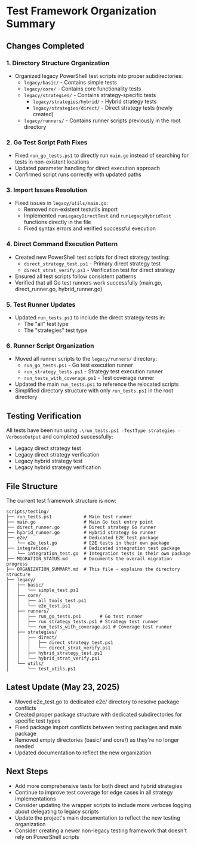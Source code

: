 # Test Framework Organization Summary

## Changes Completed

### 1. Directory Structure Organization
- Organized legacy PowerShell test scripts into proper subdirectories:
  - `legacy/basic/` - Contains simple tests
  - `legacy/core/` - Contains core functionality tests
  - `legacy/strategies/` - Contains strategy-specific tests
    - `legacy/strategies/hybrid/` - Hybrid strategy tests
    - `legacy/strategies/direct/` - Direct strategy tests (newly created)
  - `legacy/runners/` - Contains runner scripts previously in the root directory

### 2. Go Test Script Path Fixes
- Fixed `run_go_tests.ps1` to directly run `main.go` instead of searching for tests in non-existent locations
- Updated parameter handling for direct execution approach
- Confirmed script runs correctly with updated paths

### 3. Import Issues Resolution
- Fixed issues in `legacy/utils/main.go`:
  - Removed non-existent testutils import
  - Implemented `runLegacyDirectTest` and `runLegacyHybridTest` functions directly in the file
  - Fixed syntax errors and verified successful execution

### 4. Direct Command Execution Pattern
- Created new PowerShell test scripts for direct strategy testing:
  - `direct_strategy_test.ps1` - Primary direct strategy test
  - `direct_strat_verify.ps1` - Verification test for direct strategy
- Ensured all test scripts follow consistent patterns
- Verified that all Go test runners work successfully (main.go, direct_runner.go, hybrid_runner.go)

### 5. Test Runner Updates
- Updated `run_tests.ps1` to include the direct strategy tests in:
  - The "all" test type
  - The "strategies" test type

### 6. Runner Script Organization
- Moved all runner scripts to the `legacy/runners/` directory:
  - `run_go_tests.ps1` - Go test execution runner
  - `run_strategy_tests.ps1` - Strategy test execution runner
  - `run_tests_with_coverage.ps1` - Test coverage runner
- Updated the main `run_tests.ps1` to reference the relocated scripts
- Simplified directory structure with only `run_tests.ps1` in the root directory

## Testing Verification
All tests have been run using `.\run_tests.ps1 -TestType strategies -VerboseOutput` and completed successfully:
- Legacy direct strategy test
- Legacy direct strategy verification
- Legacy hybrid strategy test
- Legacy hybrid strategy verification

## File Structure
The current test framework structure is now:
```
scripts/testing/
├── run_tests.ps1            # Main test runner
├── main.go                  # Main Go test entry point
├── direct_runner.go         # Direct strategy Go runner
├── hybrid_runner.go         # Hybrid strategy Go runner
├── e2e/                     # Dedicated E2E test package
│   └── e2e_test.go          # E2E tests in their own package
├── integration/             # Dedicated integration test package 
│   └── integration_test.go  # Integration tests in their own package
├── MIGRATION_STATUS.md      # Documents the overall migration progress
├── ORGANIZATION_SUMMARY.md  # This file - explains the directory structure
├── legacy/
│   ├── basic/
│   │   └── simple_test.ps1
│   ├── core/
│   │   ├── all_tools_test.ps1
│   │   └── e2e_test.ps1
│   ├── runners/
│   │   ├── run_go_tests.ps1       # Go test runner
│   │   ├── run_strategy_tests.ps1 # Strategy test runner
│   │   └── run_tests_with_coverage.ps1 # Coverage test runner
│   ├── strategies/
│   │   ├── direct/
│   │   │   ├── direct_strategy_test.ps1
│   │   │   └── direct_strat_verify.ps1
│   │   ├── hybrid_strategy_test.ps1
│   │   └── hybrid_strat_verify.ps1
│   └── utils/
│       └── test_utils.ps1
```

## Latest Update (May 23, 2025)

- Moved e2e_test.go to dedicated e2e/ directory to resolve package conflicts
- Created proper package structure with dedicated subdirectories for specific test types
- Fixed package import conflicts between testing packages and main package
- Removed empty directories (basic/ and core/) as they're no longer needed
- Updated documentation to reflect the new organization

## Next Steps

- Add more comprehensive tests for both direct and hybrid strategies
- Continue to improve test coverage for edge cases in all strategy implementations
- Consider updating the wrapper scripts to include more verbose logging about delegating to legacy scripts
- Update the project's main documentation to reflect the new testing organization
- Consider creating a newer non-legacy testing framework that doesn't rely on PowerShell scripts
